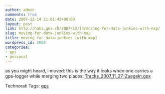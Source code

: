 ```yaml
---
author: admin
comments: true
date: 2007-12-14 21:01:43+00:00
layout: post
link: http://habi.gna.ch/2007/12/14/moving-for-data-junkies-with-map/
slug: moving-for-data-junkies-with-map
title: moving for data-junkies [with map]
wordpress_id: 1088
categories:
- gps
- personal
---
```


as you might heard, i moved: this is the way it looks when one carries a gps-logger while merging two places:
[Tracks_2007_11_27-Zuegeln.gpx](http://habi.gna.ch/wp-content/uploads/2007/12/Tracks_2007_11_27-Zuegeln.gpx)


Technorati Tags: [gps](http://www.technorati.com/tag/gps)
